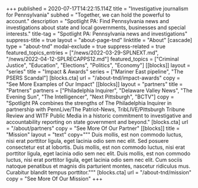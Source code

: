 +++
published = 2020-07-17T14:22:15.114Z
title = "Investigative journalism for Pennsylvania"
subhed = "Together, we can hold the powerful to account."
description = "Spotlight PA: Find Pennsylvania news and investigations about state and local governments, businesses and special interests."
title-tag = "Spotlight PA: Pennsylvania news and investigations"
suppress-title = true
layout = "about-page-tnd"
linktitle = "About"
[cascade]
type = "about-tnd"
modal-exclude = true
suppress-related = true
featured_topics_entries = ["/news/2022-03-29-SPLNEXT.md", "/news/2022-04-12-SPLRECAPPS12.md"]
featured_topics = ["Criminal Justice", "Education", "Elections", "Politics", "Economy"]
[[blocks]]
layout = "series"
title = "Impact & Awards"
series = ["Mariner East pipeline", "The PSERS Scandal"]
[blocks.cta]
url = "/about-tnd/impact-awards"
copy = "See More Examples of Our Impact"
[[blocks]]
layout = "partners"
title = "Partners"
partners = ["Philadelphia Inquirer", "Delaware Valley News", "The Evening Sun", "The Intelligencer", "Next Pittsburgh", "BCTV"]
copy = "Spotlight PA combines the strengths of The Philadelphia Inquirer in partnership with PennLive/The Patriot-News, TribLIVE/Pittsburgh Tribune Review and WITF Public Media in a historic commitment to investigative and accountability reporting on state government and beyond."
[blocks.cta]
url = "/about/partners"
copy = "See More Of Our Partner"
[[blocks]]
title = "Mission"
layout = "text"
copy="""
Duis mollis, est non commodo luctus, nisi erat porttitor ligula, eget lacinia odio sem nec elit. Sed posuere consectetur est at lobortis. Duis mollis, est non commodo luctus, nisi erat porttitor ligula, eget lacinia odio sem nec elit. Duis mollis, est non commodo luctus, nisi erat porttitor ligula, eget lacinia odio sem nec elit. Cum sociis natoque penatibus et magnis dis parturient montes, nascetur ridiculus mus. Curabitur blandit tempus porttitor."""
[blocks.cta]
url = "/about-tnd/mission"
copy = "See More Of Our Mission"
+++

